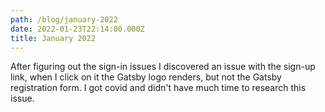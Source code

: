 ```yaml
---
path: /blog/january-2022
date: 2022-01-23T22:14:00.000Z
title: January 2022
---
```

After figuring out the sign-in issues I discovered an issue with the sign-up link, when I click on it the Gatsby logo renders, but not the Gatsby registration form. I got covid and didn't have much time to research this issue.